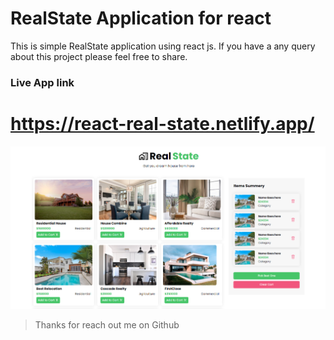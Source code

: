 # RealState Application for react

This is simple RealState application using react js. If you have a any query about this project please feel free to share.

### Live App link

# <https://react-real-state.netlify.app/>

![imageScreenshot](./preview.png)

> Thanks for reach out me on Github
